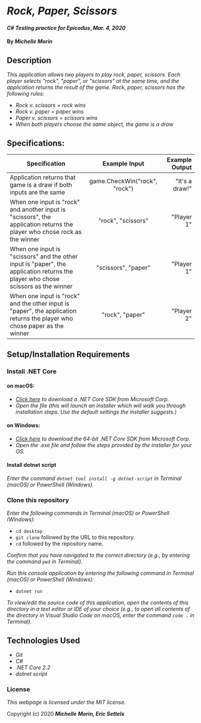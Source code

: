 # _Rock, Paper, Scissors_

#### _C# Testing practice for Epicodus_, _Mar. 4, 2020_

#### By _**Michelle Morin**_

## Description

_This application allows two players to play rock, paper, scissors. Each player selects "rock", "paper", or "scissors" at the same time, and the application returns the result of the game. Rock, paper, scissors has the following rules:_
* _Rock v. scissors = rock wins_
* _Rock v. paper = paper wins_
* _Paper v. scissors = scissors wins_
* _When both players choose the same object, the game is a draw_

## Specifications:

| Specification | Example Input | Example Output |
| ------------- |:-------------:| -------------------:|
| Application returns that game is a draw if both inputs are the same | game.CheckWin("rock", "rock") | "It's a draw!" |
| When one input is "rock" and another input is "scissors", the application returns the player who chose rock as the winner | "rock", "scissors" | "Player 1" |
| When one input is "scissors" and the other input is "paper", the application returns the player who chose scissors as the winner | "scissors", "paper" | "Player 1" |
| When one input is "rock" and the other input is "paper", the application returns the player who chose paper as the winner | "rock", "paper" | "Player 2" |

## Setup/Installation Requirements

### Install .NET Core

#### on macOS:
* _[Click here](https://dotnet.microsoft.com/download/thank-you/dotnet-sdk-2.2.106-macos-x64-installer) to download a .NET Core SDK from Microsoft Corp._
* _Open the file (this will launch an installer which will walk you through installation steps. Use the default settings the installer suggests.)_

#### on Windows:
* _[Click here](https://dotnet.microsoft.com/download/thank-you/dotnet-sdk-2.2.203-windows-x64-installer) to download the 64-bit .NET Core SDK from Microsoft Corp._
* _Open the .exe file and follow the steps provided by the installer for your OS._

#### Install dotnet script
_Enter the command ``dotnet tool install -g dotnet-script`` in Terminal (macOS) or PowerShell (Windows)._

### Clone this repository

_Enter the following commands in Terminal (macOS) or PowerShell (Windows):_
* ``cd desktop``
* ``git clone`` followed by the URL to this repository.
* ``cd`` followed by the repository name.

_Confirm that you have navigated to the correct directory (e.g., by entering the command_ ``pwd`` _in Terminal)._

_Run this console application by entering the following command in Terminal (macOS) or PowerShell (Windows):_
* ``dotnet run``

_To view/edit the source code of this application, open the contents of this directory in a text editor or IDE of your choice (e.g., to open all contents of the directory in Visual Studio Code on macOS, enter the command_ ``code .`` _in Terminal)._

## Technologies Used
* _Git_
* _C#_
* _.NET Core 2.2_
* _dotnet script_

### License

*This webpage is licensed under the MIT license.*

Copyright (c) 2020 **_Michelle Morin, Eric Settels_**